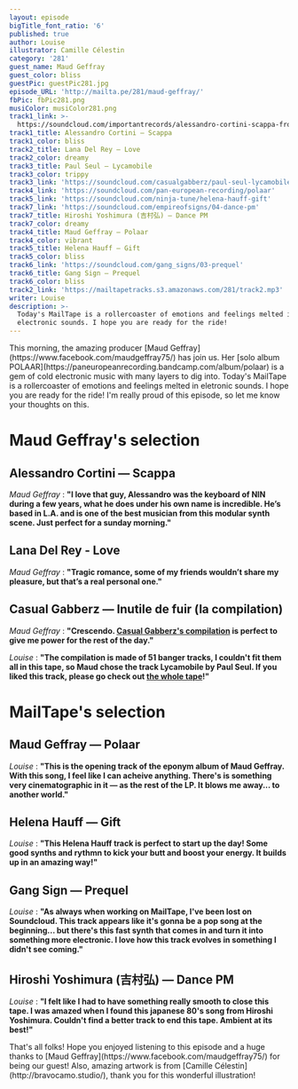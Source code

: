 ```yaml
---
layout: episode
bigTitle_font_ratio: '6'
published: true
author: Louise
illustrator: Camille Célestin
category: '281'
guest_name: Maud Geffray
guest_color: bliss
guestPic: guestPic281.jpg
episode_URL: 'http://mailta.pe/281/maud-geffray/'
fbPic: fbPic281.png
musiColor: musiColor281.png
track1_link: >-
  https://soundcloud.com/importantrecords/alessandro-cortini-scappa-from-forse-3-2xlp-pre-orders-available-now
track1_title: Alessandro Cortini — Scappa
track1_color: bliss
track2_title: Lana Del Rey — Love
track2_color: dreamy
track3_title: Paul Seul — Lycamobile
track3_color: trippy
track3_link: 'https://soundcloud.com/casualgabberz/paul-seul-lycamobile'
track4_link: 'https://soundcloud.com/pan-european-recording/polaar'
track5_link: 'https://soundcloud.com/ninja-tune/helena-hauff-gift'
track7_link: 'https://soundcloud.com/empireofsigns/04-dance-pm'
track7_title: Hiroshi Yoshimura (吉村弘) — Dance PM
track7_color: dreamy
track4_title: Maud Geffray — Polaar
track4_color: vibrant
track5_title: Helena Hauff — Gift
track5_color: bliss
track6_link: 'https://soundcloud.com/gang_signs/03-prequel'
track6_title: Gang Sign — Prequel
track6_color: bliss
track2_link: 'https://mailtapetracks.s3.amazonaws.com/281/track2.mp3'
writer: Louise
description: >-
  Today's MailTape is a rollercoaster of emotions and feelings melted in
  electronic sounds. I hope you are ready for the ride!
---
```

<p id="introduction">This morning, the amazing producer [Maud Geffray](https://www.facebook.com/maudgeffray75/) has join us. Her [solo album POLAAR](https://paneuropeanrecording.bandcamp.com/album/polaar) is a gem of cold electronic music with many layers to dig into. Today's MailTape is a rollercoaster of emotions and feelings melted in eletronic sounds. I hope you are ready for the ride! I'm really proud of this episode, so let me know your thoughts on this.</p>

# Maud Geffray's selection

## Alessandro Cortini — Scappa
_Maud Geffray_ : **"**I love that guy, Alessandro was the keyboard of NIN during a few years, what he does under his own name is incredible. He’s based in L.A. and is one of the best musician from this modular synth scene. Just perfect for a sunday morning.**"**

## Lana Del Rey - Love
_Maud Geffray_ : **"**Tragic romance, some of my friends wouldn’t share my pleasure, but that’s a real personal one.**"**

## Casual Gabberz — Inutile de fuir (la compilation)
_Maud Geffray_ : **"**Crescendo. [Casual Gabberz's compilation](https://soundcloud.com/casualgabberz/sets/inutile-de-fuir-casual-gabberz-va) is perfect to give me power for the rest of the day.**"**

_Louise_ :  **"**The compilation is made of 51 banger tracks, I couldn't fit them all in this tape, so Maud chose the track **Lycamobile by Paul Seul**. If you liked this track, please go check out [the whole tape](https://soundcloud.com/casualgabberz/sets/inutile-de-fuir-casual-gabberz-va)!**"**

# MailTape's selection

## Maud Geffray — Polaar
_Louise_ : **"**This is the opening track of the eponym album of Maud Geffray. With this song, I feel like I can acheive anything. There's is something very cinematographic in it — as the rest of the LP. It blows me away... to another world.**"**

## Helena Hauff — Gift
_Louise_ : **"**This Helena Hauff track is perfect to start up the day! Some good synths and rythmn to kick your butt and boost your energy. It builds up in an amazing way!**"**

## Gang Sign — Prequel
_Louise_ : **"**As always when working on MailTape, I've been lost on Soundcloud. This track appears like it's gonna be a pop song at the beginning... but there's this fast synth that comes in and turn it into something more electronic. I love how this track evolves in something I didn't see coming.**"**

## Hiroshi Yoshimura (吉村弘) — Dance PM
_Louise_ : **"**I felt like I had to have something really smooth to close this tape. I was amazed when I found this japanese 80's song from Hiroshi Yoshimura. Couldn't find a better track to end this tape. Ambient at its best!**"**

<p id="outroduction">That's all folks! Hope you enjoyed listening to this episode and a huge thanks to [Maud Geffray](https://www.facebook.com/maudgeffray75/) for being our guest! Also, amazing artwork is from [Camille Célestin](http://bravocamo.studio/), thank you for this wonderful illustration!</p>
